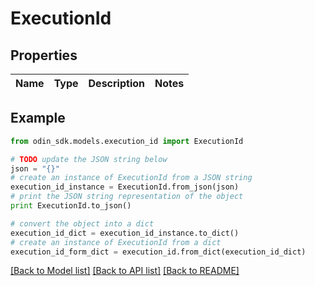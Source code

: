 # ExecutionId


## Properties

Name | Type | Description | Notes
------------ | ------------- | ------------- | -------------

## Example

```python
from odin_sdk.models.execution_id import ExecutionId

# TODO update the JSON string below
json = "{}"
# create an instance of ExecutionId from a JSON string
execution_id_instance = ExecutionId.from_json(json)
# print the JSON string representation of the object
print ExecutionId.to_json()

# convert the object into a dict
execution_id_dict = execution_id_instance.to_dict()
# create an instance of ExecutionId from a dict
execution_id_form_dict = execution_id.from_dict(execution_id_dict)
```
[[Back to Model list]](../README.md#documentation-for-models) [[Back to API list]](../README.md#documentation-for-api-endpoints) [[Back to README]](../README.md)


